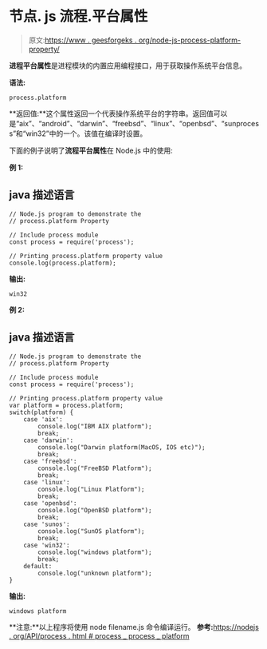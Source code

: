 # 节点. js 流程.平台属性

> 原文:[https://www . geesforgeks . org/node-js-process-platform-property/](https://www.geeksforgeeks.org/node-js-process-platform-property/)

**进程平台属性**是进程模块的内置应用编程接口，用于获取操作系统平台信息。

**语法:**

```
process.platform
```

**返回值:**这个属性返回一个代表操作系统平台的字符串。返回值可以是“aix”、“android”、“darwin”、“freebsd”、“linux”、“openbsd”、“sunprocess”和“win32”中的一个。该值在编译时设置。

下面的例子说明了**流程平台属性**在 Node.js 中的使用:

**例 1:**

## java 描述语言

```
// Node.js program to demonstrate the
// process.platform Property

// Include process module
const process = require('process');

// Printing process.platform property value
console.log(process.platform);
```

**输出:**

```
win32
```

**例 2:**

## java 描述语言

```
// Node.js program to demonstrate the
// process.platform Property

// Include process module
const process = require('process');

// Printing process.platform property value
var platform = process.platform;
switch(platform) {
    case 'aix': 
        console.log("IBM AIX platform");
        break;
    case 'darwin': 
        console.log("Darwin platform(MacOS, IOS etc)");
        break;
    case 'freebsd': 
        console.log("FreeBSD Platform");
        break;
    case 'linux': 
        console.log("Linux Platform");
        break;
    case 'openbsd': 
        console.log("OpenBSD platform");
        break;
    case 'sunos': 
        console.log("SunOS platform");
        break;
    case 'win32':
        console.log("windows platform");
        break;    
    default: 
        console.log("unknown platform");
}
```

**输出:**

```
windows platform
```

**注意:**以上程序将使用 node filename.js 命令编译运行。
**参考:**[https://nodejs . org/API/process . html # process _ process _ platform](https://nodejs.org/api/process.html#process_process_platform)